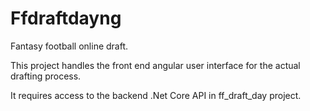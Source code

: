 # Ffdraftdayng

Fantasy football online draft.

This project handles the front end angular user interface for the actual drafting process.

It requires access to the backend .Net Core API in ff_draft_day project.
